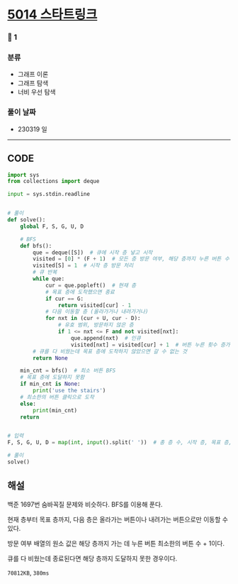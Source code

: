# [5014 스타트링크](https://www.acmicpc.net/problem/5014)

### 🥈 1

### 분류

- 그래프 이론
- 그래프 탐색
- 너비 우선 탐색

### 풀이 날짜

- 230319 일

---

## CODE

```python
import sys
from collections import deque

input = sys.stdin.readline


# 풀이
def solve():
    global F, S, G, U, D

    # BFS
    def bfs():
        que = deque([S])  # 큐에 시작 층 넣고 시작
        visited = [0] * (F + 1)  # 모든 층 방문 여부, 해당 층까지 누른 버튼 수 + 1
        visited[S] = 1  # 시작 층 방문 처리
        # 큐 반복
        while que:
            cur = que.popleft()  # 현재 층
            # 목표 층에 도착했으면 종료
            if cur == G:
                return visited[cur] - 1
            # 다음 이동할 층 (올라가거나 내려가거나)
            for nxt in (cur + U, cur - D):
                # 유효 범위, 방문하지 않은 층
                if 1 <= nxt <= F and not visited[nxt]:
                    que.append(nxt)  # 인큐
                    visited[nxt] = visited[cur] + 1  # 버튼 누른 횟수 증가
        # 큐를 다 비웠는데 목표 층에 도착하지 않았으면 갈 수 없는 것
        return None

    min_cnt = bfs()  # 최소 버튼 BFS
    # 목표 층에 도달하지 못함
    if min_cnt is None:
        print('use the stairs')
    # 최소한의 버튼 클릭으로 도착
    else:
        print(min_cnt)
    return


# 입력
F, S, G, U, D = map(int, input().split(' '))  # 총 층 수, 시작 층, 목표 층, 위 버튼, 아래 버튼

# 풀이
solve()

```

## 해설

백준 1697번 숨바꼭질 문제와 비슷하다. BFS를 이용해 푼다.

현재 층부터 목표 층까지, 다음 층은 올라가는 버튼이나 내려가는 버튼으로만 이동할 수 있다.

방문 여부 배열의 원소 값은 해당 층까지 가는 데 누른 버튼 최소한의 버튼 수 + 1이다.

큐를 다 비웠는데 종료된다면 해당 층까지 도달하지 못한 경우이다.

`70812KB`, `380ms`

